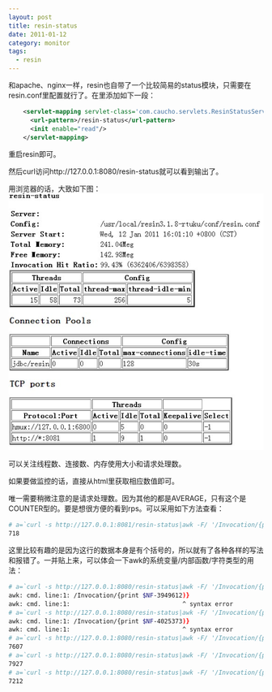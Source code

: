```yaml
---
layout: post
title: resin-status
date: 2011-01-12
category: monitor
tags:
  - resin
---
```


和apache、nginx一样，resin也自带了一个比较简易的status模块，只需要在resin.conf里配置就行了。在里添加如下一段：

```xml
    <servlet-mapping servlet-class='com.caucho.servlets.ResinStatusServlet'>
      <url-pattern>/resin-status</url-pattern>
      <init enable="read"/>
    </servlet-mapping>
```

重启resin即可。

然后curl访问http://127.0.0.1:8080/resin-status就可以看到输出了。

用浏览器的话，大致如下图：
![resin](/images/uploads/resin.jpg)

可以关注线程数、连接数、内存使用大小和请求处理数。

如果要做监控的话，直接从html里获取相应数值即可。

唯一需要稍微注意的是请求处理数。因为其他的都是AVERAGE，只有这个是COUNTER型的。要是想很方便的看到rps。可以采用如下方法查看：

```bash
# a=`curl -s http://127.0.0.1:8081/resin-status|awk -F/ '/Invocation/{print $NF}'`;sleep 1;curl -s http://10.168.168.56:8081/resin-status|awk -F/ '/Invocation/{print($NF-'$a'}'
718
```

这里比较有趣的是因为这行的数据本身是有个括号的，所以就有了各种各样的写法和报错了。一并贴上来，可以体会一下awk的系统变量/内部函数/字符类型的用法：

```bash
# a=`curl -s http://127.0.0.1:8080/resin-status|awk -F/ '/Invocation/{print $NF}'`;sleep 10;curl -s http://127.0.0.1:8080/resin-status|awk -F/ '/Invocation/{print $NF-'$a'}'
awk: cmd. line:1: /Invocation/{print $NF-3949612)}
awk: cmd. line:1:                               ^ syntax error
# a=`curl -s http://127.0.0.1:8080/resin-status|awk -F/ '/Invocation/{print $NF}'`;sleep 10;curl -s http://127.0.0.1:8080/resin-status|awk -F/ '/Invocation/{print $NF-'"$a"'}'
awk: cmd. line:1: /Invocation/{print $NF-4025373)}
awk: cmd. line:1:                               ^ syntax error
# a=`curl -s http://127.0.0.1:8080/resin-status|awk -F/ '/Invocation/{print $NF}'`;sleep 10;curl -s http://127.0.0.1:8080/resin-status|awk -F/ '/Invocation/{print $NF-"'$a'"}'
7607
# a=`curl -s http://127.0.0.1:8080/resin-status|awk -F/ '/Invocation/{print substr($NF,0,length($NF)-1)}'`;sleep 10;curl -s http://127.0.0.1:8080/resin-status|awk -F/ '/Invocation/{print $NF-'$a'}'
7927
# a=`curl -s http://127.0.0.1:8080/resin-status|awk -F/ '/Invocation/{print $NF}'`;sleep 10;curl -s http://127.0.0.1:8080/resin-status|awk -F/ '/Invocation/{print($NF-'$a'}'
7212
```
